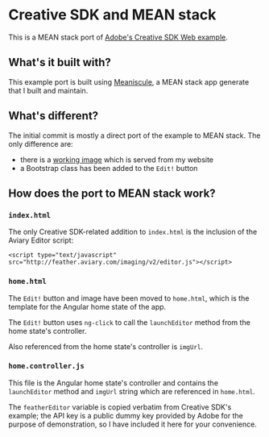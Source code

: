 # Creative SDK and MEAN stack

This is a MEAN stack port of [Adobe's Creative SDK Web example](https://creativesdk.adobe.com/docs/web/#/articles/gettingstarted/index.html).

## What's it built with?
This example port is built using [Meaniscule](https://github.com/ashryanbeats/meaniscule), a MEAN stack app generate that I built and maintain.

## What's different?
The initial commit is mostly a direct port of the example to MEAN stack. The only difference are:
- there is a [working image](http://i1.wp.com/ashryanbeats.com/wp-content/uploads/2015/04/image.jpg?fit=1024%2C1024) which is served from my website
- a Bootstrap class has been added to the `Edit!` button

## How does the port to MEAN stack work?
### `index.html`
The only Creative SDK-related addition to `index.html` is the inclusion of the Aviary Editor script:
```
<script type="text/javascript" src="http://feather.aviary.com/imaging/v2/editor.js"></script>
```

### `home.html`
The `Edit!` button and image have been moved to `home.html`, which is the template for the Angular home state of the app.

The `Edit!` button uses `ng-click` to call the `launchEditor` method from the home state's controller. 

Also referenced from the home state's controller is `imgUrl`.

### `home.controller.js`
This file is the Angular home state's controller and contains the `launchEditor` method and `imgUrl` string which are referenced in `home.html`.

The `featherEditor` variable is copied verbatim from Creative SDK's example; the API key is a public dummy key provided by Adobe for the purpose of demonstration, so I have included it here for your convenience.
